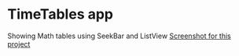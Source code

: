 # TimeTables app
Showing Math tables using SeekBar and ListView
[Screenshot for this project](screenshot.png)
